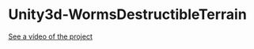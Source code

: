 # Unity3d-WormsDestructibleTerrain
[See a vídeo of the project](https://www.youtube.com/watch?v=GKJsSi6irko)
